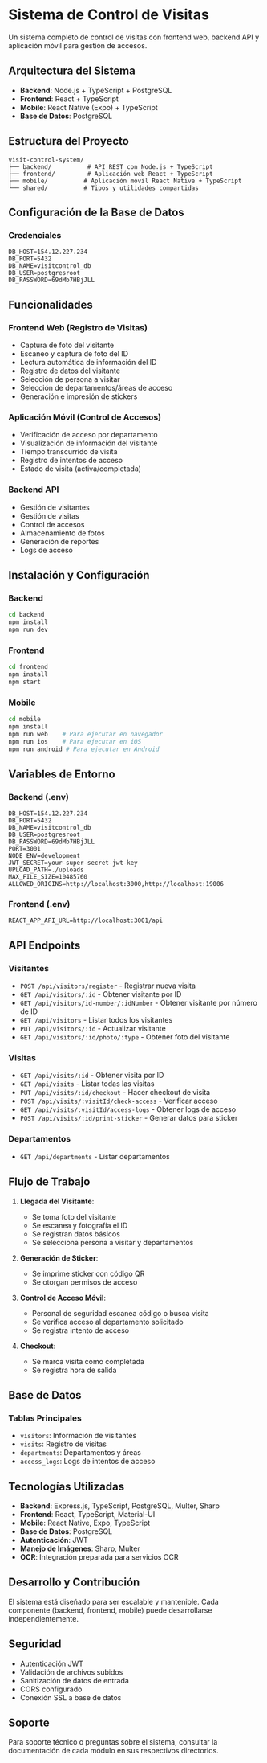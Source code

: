 # Sistema de Control de Visitas

Un sistema completo de control de visitas con frontend web, backend API y aplicación móvil para gestión de accesos.

## Arquitectura del Sistema

- **Backend**: Node.js + TypeScript + PostgreSQL
- **Frontend**: React + TypeScript
- **Mobile**: React Native (Expo) + TypeScript
- **Base de Datos**: PostgreSQL

## Estructura del Proyecto

```
visit-control-system/
├── backend/          # API REST con Node.js + TypeScript
├── frontend/         # Aplicación web React + TypeScript
├── mobile/          # Aplicación móvil React Native + TypeScript
└── shared/          # Tipos y utilidades compartidas
```

## Configuración de la Base de Datos

### Credenciales
```
DB_HOST=154.12.227.234
DB_PORT=5432
DB_NAME=visitcontrol_db
DB_USER=postgresroot
DB_PASSWORD=69dMb7HBjJLL
```

## Funcionalidades

### Frontend Web (Registro de Visitas)
- Captura de foto del visitante
- Escaneo y captura de foto del ID
- Lectura automática de información del ID
- Registro de datos del visitante
- Selección de persona a visitar
- Selección de departamentos/áreas de acceso
- Generación e impresión de stickers

### Aplicación Móvil (Control de Accesos)
- Verificación de acceso por departamento
- Visualización de información del visitante
- Tiempo transcurrido de visita
- Registro de intentos de acceso
- Estado de visita (activa/completada)

### Backend API
- Gestión de visitantes
- Gestión de visitas
- Control de accesos
- Almacenamiento de fotos
- Generación de reportes
- Logs de acceso

## Instalación y Configuración

### Backend
```bash
cd backend
npm install
npm run dev
```

### Frontend
```bash
cd frontend
npm install
npm start
```

### Mobile
```bash
cd mobile
npm install
npm run web    # Para ejecutar en navegador
npm run ios    # Para ejecutar en iOS
npm run android # Para ejecutar en Android
```

## Variables de Entorno

### Backend (.env)
```
DB_HOST=154.12.227.234
DB_PORT=5432
DB_NAME=visitcontrol_db
DB_USER=postgresroot
DB_PASSWORD=69dMb7HBjJLL
PORT=3001
NODE_ENV=development
JWT_SECRET=your-super-secret-jwt-key
UPLOAD_PATH=./uploads
MAX_FILE_SIZE=10485760
ALLOWED_ORIGINS=http://localhost:3000,http://localhost:19006
```

### Frontend (.env)
```
REACT_APP_API_URL=http://localhost:3001/api
```

## API Endpoints

### Visitantes
- `POST /api/visitors/register` - Registrar nueva visita
- `GET /api/visitors/:id` - Obtener visitante por ID
- `GET /api/visitors/id-number/:idNumber` - Obtener visitante por número de ID
- `GET /api/visitors` - Listar todos los visitantes
- `PUT /api/visitors/:id` - Actualizar visitante
- `GET /api/visitors/:id/photo/:type` - Obtener foto del visitante

### Visitas
- `GET /api/visits/:id` - Obtener visita por ID
- `GET /api/visits` - Listar todas las visitas
- `PUT /api/visits/:id/checkout` - Hacer checkout de visita
- `POST /api/visits/:visitId/check-access` - Verificar acceso
- `GET /api/visits/:visitId/access-logs` - Obtener logs de acceso
- `POST /api/visits/:id/print-sticker` - Generar datos para sticker

### Departamentos
- `GET /api/departments` - Listar departamentos

## Flujo de Trabajo

1. **Llegada del Visitante**: 
   - Se toma foto del visitante
   - Se escanea y fotografía el ID
   - Se registran datos básicos
   - Se selecciona persona a visitar y departamentos

2. **Generación de Sticker**:
   - Se imprime sticker con código QR
   - Se otorgan permisos de acceso

3. **Control de Acceso Móvil**:
   - Personal de seguridad escanea código o busca visita
   - Se verifica acceso al departamento solicitado
   - Se registra intento de acceso

4. **Checkout**:
   - Se marca visita como completada
   - Se registra hora de salida

## Base de Datos

### Tablas Principales
- `visitors`: Información de visitantes
- `visits`: Registro de visitas
- `departments`: Departamentos y áreas
- `access_logs`: Logs de intentos de acceso

## Tecnologías Utilizadas

- **Backend**: Express.js, TypeScript, PostgreSQL, Multer, Sharp
- **Frontend**: React, TypeScript, Material-UI
- **Mobile**: React Native, Expo, TypeScript
- **Base de Datos**: PostgreSQL
- **Autenticación**: JWT
- **Manejo de Imágenes**: Sharp, Multer
- **OCR**: Integración preparada para servicios OCR

## Desarrollo y Contribución

El sistema está diseñado para ser escalable y mantenible. Cada componente (backend, frontend, mobile) puede desarrollarse independientemente.

## Seguridad

- Autenticación JWT
- Validación de archivos subidos
- Sanitización de datos de entrada
- CORS configurado
- Conexión SSL a base de datos

## Soporte

Para soporte técnico o preguntas sobre el sistema, consultar la documentación de cada módulo en sus respectivos directorios.